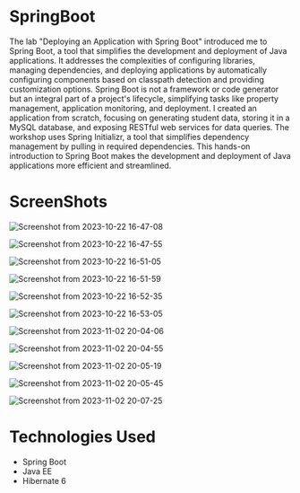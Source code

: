 # SpringBoot
The lab "Deploying an Application with Spring Boot" introduced me to Spring Boot, a tool that simplifies the development and deployment of Java applications. It addresses the complexities of configuring libraries, managing dependencies, and deploying applications by automatically configuring components based on classpath detection and providing customization options. Spring Boot is not a framework or code generator but an integral part of a project's lifecycle, simplifying tasks like property management, application monitoring, and deployment. I created an application from scratch, focusing on generating student data, storing it in a MySQL database, and exposing RESTful web services for data queries. The workshop uses Spring Initializr, a tool that simplifies dependency management by pulling in required dependencies. This hands-on introduction to Spring Boot makes the development and deployment of Java applications more efficient and streamlined.

# ScreenShots
![Screenshot from 2023-10-22 16-47-08](https://github.com/Boupouchi/SpringBoot/assets/81436882/c7fae824-47ab-47de-b8aa-8232fbb048a7)

![Screenshot from 2023-10-22 16-47-55](https://github.com/Boupouchi/SpringBoot/assets/81436882/e700157f-8538-43a0-8db4-da1b98967978)

![Screenshot from 2023-10-22 16-51-05](https://github.com/Boupouchi/SpringBoot/assets/81436882/0f5d18d0-2d15-416f-be59-1186bcf1e31f)

![Screenshot from 2023-10-22 16-51-59](https://github.com/Boupouchi/SpringBoot/assets/81436882/0dba5062-1dbe-49e6-bda9-d74dbec3a97f)

![Screenshot from 2023-10-22 16-52-35](https://github.com/Boupouchi/SpringBoot/assets/81436882/55ae5701-eada-4b48-8068-a09c03534f94)

![Screenshot from 2023-10-22 16-53-05](https://github.com/Boupouchi/SpringBoot/assets/81436882/66aedc88-0541-480b-8863-6a6680f13314)

![Screenshot from 2023-11-02 20-04-06](https://github.com/Boupouchi/SpringBoot/assets/81436882/eb1697dc-6db5-42ed-a46c-1cf3fb717114)
  
![Screenshot from 2023-11-02 20-04-55](https://github.com/Boupouchi/SpringBoot/assets/81436882/4117efab-57c8-4aa0-9c0a-ba12e837c811)

![Screenshot from 2023-11-02 20-05-19](https://github.com/Boupouchi/SpringBoot/assets/81436882/07091553-1aac-4024-857c-866ed12a005b)

![Screenshot from 2023-11-02 20-05-45](https://github.com/Boupouchi/SpringBoot/assets/81436882/7fc25820-1fdb-47ee-94f2-d80097b606a4)

![Screenshot from 2023-11-02 20-07-25](https://github.com/Boupouchi/SpringBoot/assets/81436882/c14d69b9-42e7-4201-9478-a5088cf814de)

# Technologies Used
* Spring Boot
* Java EE
* Hibernate 6
